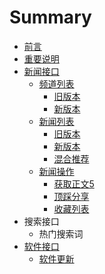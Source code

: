 # Summary

* [前言](README.md)
* [重要说明](summarymd.md)
* [新闻接口](xin_wen_jie_kou.md)
   * [频道列表](pin_dao_lie_biao.md)
       * [旧版本](findInfoCateN.md)
       * [新版本](findInfoCateN5.md)
   * [新闻列表](xin_wen_lie_biao.md)
       * [旧版本](findInfoNByCoid.md)
       * [新版本](findInfoNByCoid5.md)
       * [混合推荐](findInfoNByCoidN.md)
   * [新闻操作](xin_wen_cao_zuo.md)
       * [获取正文5](getContentService5.md)
       * [顶踩分享](upDownOper.md)
       * [收藏列表](getCollectedList.md)
* 搜索接口
   * 热门搜索词
* [软件接口](ruan_jian_jie_kou.md)
   * [软件更新](softUpdate.md)

